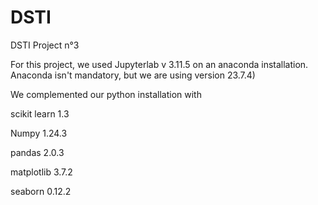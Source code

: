 # DSTI
DSTI Project n°3

For this project, we used Jupyterlab v 3.11.5 on an anaconda installation. Anaconda isn't mandatory, but we are using version 23.7.4)

We complemented our python installation with

scikit learn 1.3

Numpy 1.24.3

pandas 2.0.3

matplotlib 3.7.2

seaborn 0.12.2
